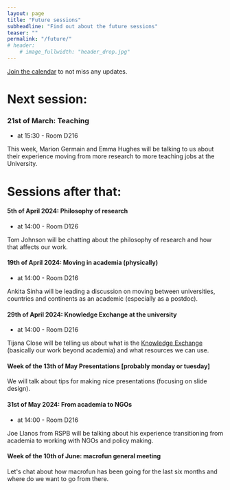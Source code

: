 ```yaml
---
layout: page
title: "Future sessions"
subheadline: "Find out about the future sessions"
teaser: ""
permalink: "/future/"
# header:
    # image_fullwidth: "header_drop.jpg"
---
```


[Join the calendar](/join/) to not miss any updates.

<!-- Share calendar events straight (create shareable calendar first: https://www.youtube.com/watch?v=LcF7w7sOjKI) -->
<!-- <a href="URL_TO_EVENT"><img src="/images/calendar_logo3.png"/></a> -->

# Next session:

### 21st of March: Teaching

 * at 15:30 - Room D216 

This week, Marion Germain and Emma Hughes will be talking to us about their experience moving from more research to more teaching jobs at the University.

# Sessions after that:

#### 5th of April 2024: Philosophy of research

 * at 14:00 - Room D126 

Tom Johnson will be chatting about the philosophy of research and how that affects our work.

#### 19th of April 2024: Moving in academia (physically)

 * at 14:00 - Room D216

Ankita Sinha will be leading a discussion on moving between universities, countries and continents as an academic (especially as a postdoc).

#### 29th of April 2024: Knowledge Exchange at the university
 
 * at 14:00 - Room D216 

 Tijana Close will be telling us about what is the [Knowledge Exchange](https://staff.sheffield.ac.uk/rpi/knowledge-exchange) (basically our work beyond academia) and what resources we can use.

#### Week of the 13th of May Presentations [probably monday or tuesday]

We will talk about tips for making nice presentations (focusing on slide design).

#### 31st of May 2024: From academia to NGOs

 * at 14:00 - Room D216

Joe Llanos from RSPB will be talking about his experience transitioning from academia to working with NGOs and policy making.

#### Week of the 10th of June: macrofun general meeting

Let's chat about how macrofun has been going for the last six months and where do we want to go from there.
